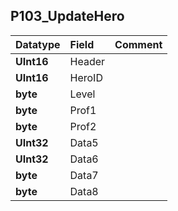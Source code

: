 ## P103\_UpdateHero ##
| **Datatype** | **Field** | **Comment** |
|:-------------|:----------|:------------|
| **UInt16**   | Header    |             |
| **UInt16**   | HeroID    |             |
| **byte**     | Level     |             |
| **byte**     | Prof1     |             |
| **byte**     | Prof2     |             |
| **UInt32**   | Data5     |             |
| **UInt32**   | Data6     |             |
| **byte**     | Data7     |             |
| **byte**     | Data8     |             |